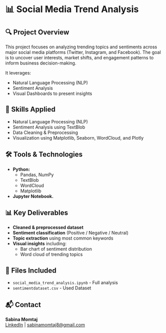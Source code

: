 # 📊 Social Media Trend Analysis

## 🔍 Project Overview

This project focuses on analyzing trending topics and sentiments across major social media platforms (Twitter, Instagram, and Facebook). The goal is to uncover user interests, market shifts, and engagement patterns to inform business decision-making.

It leverages:

* Natural Language Processing (NLP)
* Sentiment Analysis
* Visual Dashboards to present insights

## 🧠 Skills Applied

- Natural Language Processing (NLP)
- Sentiment Analysis using TextBlob
- Data Cleaning & Preprocessing
- Visualization using Matplotlib, Seaborn, WordCloud, and Plotly

## 🛠 Tools & Technologies

* **Python:**
    * Pandas, NumPy
    * TextBlob
    * WordCloud
    * Matplotlib
* **Jupyter Notebook.**

## 📊 Key Deliverables

- **Cleaned & preprocessed dataset**
- **Sentiment classification** (Positive / Negative / Neutral)
- **Topic extraction** using most common keywords
- **Visual insights** including:
  - Bar chart of sentiment distribution
  - Word cloud of trending topics
 
## 📁 Files Included

- `social_media_trend_analysis.ipynb` - Full analysis
- `sentimentdataset.csv` - Used Dataset

## 📬 Contact

**Sabina Momtaj**  
[LinkedIn](www.linkedin.com/in/sabina-momtaj) | sabinamomtaj8@gmail.com
